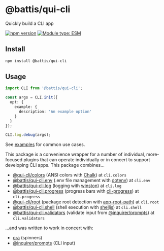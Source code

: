 # @battis/qui-cli

Quickly build a CLI app

[![npm version](https://badge.fury.io/js/@battis%2Fqui-cli.svg)](https://badge.fury.io/js/@battis%2Fqui-cli)
[![Module type: ESM](https://img.shields.io/badge/module%20type-esm-brightgreen)](https://nodejs.org/api/esm.html)

## Install

```sh
npm install @battis/qui-cli
```

## Usage

```ts
import CLI from '@battis/qui-cli';

const args = CLI.init({
  opt: {
    example: {
      description: 'An example option'
    }
  }
});

CLI.log.debug(args);
```

See [examples](https://github.com/battis/qui-cli/tree/main/examples#readme) for common use cases.

This package is a convenience wrapper for a number of individual, more-focused plugins that can operate individually or in concert to support developing CLI apps. This package combines…

- [@qui-cli/colors](https://www.npmjs.com/package/@qui-cli/colors) (ANSI colors with [Chalk](https://www.npmjs.com/package/chalk)) at `cli.colors`
- [@battis/qui-cli.env](https://www.npmjs.com/package/@battis/qui-cli.env) (.env file management with [dotenv](https://www.npmjs.com/package/dotenv)) at `cli.env`
- [@battis/qui-cli.log](https://www.npmjs.com/package/@battis/qui-cli.log) (logging with [winston](https://www.npmjs.com/package/winston)) at `cli.log`
- [@battis/qui-cli.progress](https://www.npmjs.com/package/@battis/qui-cli.progress) (progress bars with [cli-progress](https://www.npmjs.com/package/cli-progress)) at `cli.progress`
- [@qui-cli/root](https://www.npmjs.com/package/@qui-cli/root) (package root detection with [app-root-path](https://www.npmjs.com/package/app-root-path)) at `cli.root`
- [@battis/qui-cli.shell](https://www.npmjs.com/package/@battis/qui-cli.shell) (shell execution with [shelljs](https://www.npmjs.com/package/shelljs)) at `cli.shell`
- [@battis/qui-cli.validators](https://www.npmjs.com/package/@battis/qui-cli.validators) (validate input from [@inquirer/prompts](https://www.npmjs.com/package/@inquirer/prompts)) at `cli.validators`

…and was written to work in concert with:

- [ora](https://www.npmjs.com/package/ora) (spinners)
- [@inquirer/prompts](https://www.npmjs.com/package/@inquirer/prompts) (CLI input)
